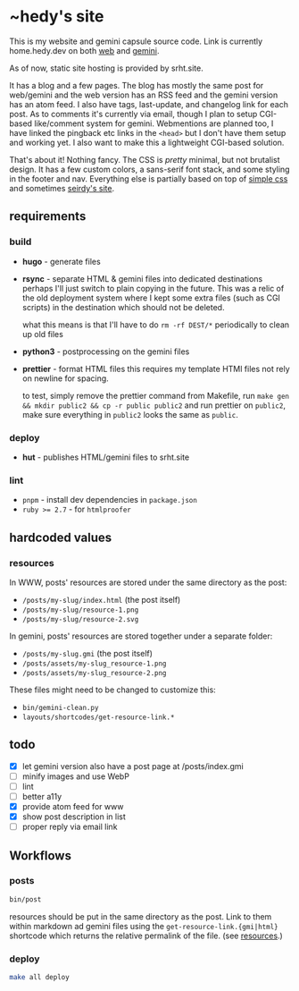 # ~hedy's site

This is my website and gemini capsule source code. Link is currently
home.hedy.dev on both [web](https://home.hedy.dev) and
[gemini](gemini://home.hedy.dev).

As of now, static site hosting is provided by srht.site.


It has a blog and a few pages. The blog has mostly the same post for web/gemini
and the web version has an RSS feed and the gemini version has an atom feed.
I also have tags, last-update, and changelog link for each post. As to comments
it's currently via email, though I plan to setup CGI-based like/comment system
for gemini. Webmentions are planned too, I have linked the pingback etc links
in the `<head>` but I don't have them setup and working yet. I also want to
make this a lightweight CGI-based solution.

That's about it! Nothing fancy. The CSS is *pretty* minimal, but not brutalist
design. It has a few custom colors, a sans-serif font stack, and some styling in
the footer and nav. Everything else is partially based on top of [simple
css](https://simplecss.org) and sometimes [seirdy's site](https://seirdy.one).

## requirements

### build
- **hugo** - generate files

- **rsync** - separate HTML & gemini files into dedicated destinations
  perhaps I'll just switch to plain copying in the future. This was a relic of
  the old deployment system where I kept some extra files (such as CGI scripts)
  in the destination which should not be deleted.

  what this means is that I'll have to do `rm -rf DEST/*` periodically to clean
  up old files

- **python3** - postprocessing on the gemini files

- **prettier** - format HTML files
  this requires my template HTMl files not rely on newline for spacing.

  to test, simply remove the prettier command from Makefile, run `make gen &&
  mkdir public2 && cp -r public public2` and run prettier on `public2`, make
  sure everything in `public2` looks the same as `public`.

### deploy
- **hut** - publishes HTML/gemini files to srht.site

### lint
- `pnpm` - install dev dependencies in `package.json`
- `ruby >= 2.7` - for `htmlproofer`

## hardcoded values

### resources

In WWW, posts' resources are stored under the same directory as the post:
- `/posts/my-slug/index.html` (the post itself)
- `/posts/my-slug/resource-1.png`
- `/posts/my-slug/resource-2.svg`

In gemini, posts' resources are stored together under a separate folder:
- `/posts/my-slug.gmi` (the post itself)
- `/posts/assets/my-slug_resource-1.png`
- `/posts/assets/my-slug_resource-2.png`

These files might need to be changed to customize this:
- `bin/gemini-clean.py`
- `layouts/shortcodes/get-resource-link.*`

## todo

- [x] let gemini version also have a post page at /posts/index.gmi
- [ ] minify images and use WebP
- [ ] lint
- [ ] better a11y
- [x] provide atom feed for www
- [x] show post description in list
- [ ] proper reply via email link

## Workflows

### posts

```sh
bin/post
```

resources should be put in the same directory as the post. Link to them within
markdown ad gemini files using the `get-resource-link.{gmi|html}` shortcode
which returns the relative permalink of the file. (see [resources](#resources).)

### deploy

```sh
make all deploy
```
